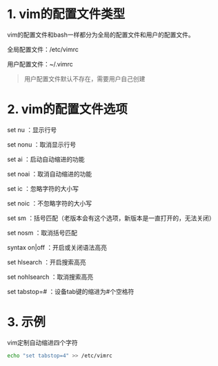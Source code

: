 # 1.  vim的配置文件类型

vim的配置文件和bash一样都分为全局的配置文件和用户的配置文件。

全局配置文件：/etc/vimrc

用户配置文件：~/.vimrc

> 用户配置文件默认不存在，需要用户自己创建



# 2.  vim的配置文件选项

set nu ：显示行号

set nonu ：取消显示行号

set ai ：启动自动缩进的功能

set noai ：取消自动缩进的功能

set ic ：忽略字符的大小写

set noic ：不忽略字符的大小写

set sm ：括号匹配（老版本会有这个选项，新版本是一直打开的，无法关闭）

set nosm ：取消括号匹配

syntax on|off ：开启或关闭语法高亮

set hlsearch ：开启搜索高亮

set nohlsearch ：取消搜索高亮

set tabstop=# ：设备tab键的缩进为#个空格符



# 3.  示例

vim定制自动缩进四个字符

```bash
echo "set tabstop=4" >> /etc/vimrc
```

